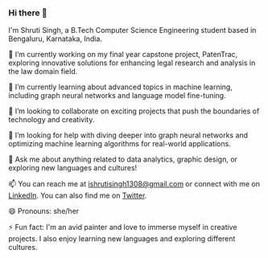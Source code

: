 ### Hi there 👋

I'm Shruti Singh, a B.Tech Computer Science Engineering student based in Bengaluru, Karnataka, India. 

🔭 I’m currently working on my final year capstone project, PatenTrac, exploring innovative solutions for enhancing legal research and analysis in the law domain field.

🌱 I’m currently learning about advanced topics in machine learning, including graph neural networks and language model fine-tuning.

👯 I’m looking to collaborate on exciting projects that push the boundaries of technology and creativity.

🤔 I’m looking for help with diving deeper into graph neural networks and optimizing machine learning algorithms for real-world applications.

💬 Ask me about anything related to data analytics, graphic design, or exploring new languages and cultures!

📫 You can reach me at [ishrutisingh1308@gmail.com](mailto:ishrutisingh1308@gmail.com) or connect with me on [LinkedIn](https://www.linkedin.com/in/shruti-singh-9482bb25b/). You can also find me on [Twitter](https://twitter.com/__Shruti_Singh).

😄 Pronouns: she/her

⚡ Fun fact: I'm an avid painter and love to immerse myself in creative projects. I also enjoy learning new languages and exploring different cultures.


<!--
**Shruti1308/Shruti1308** is a ✨ _special_ ✨ repository because its `README.md` (this file) appears on your GitHub profile.

Here are some ideas to get you started:

- 🔭 I’m currently working on ...
- 🌱 I’m currently learning ...
- 👯 I’m looking to collaborate on ...
- 🤔 I’m looking for help with ...
- 💬 Ask me about ...
- 📫 How to reach me: ...
- 😄 Pronouns: ...
- ⚡ Fun fact: ...
-->
